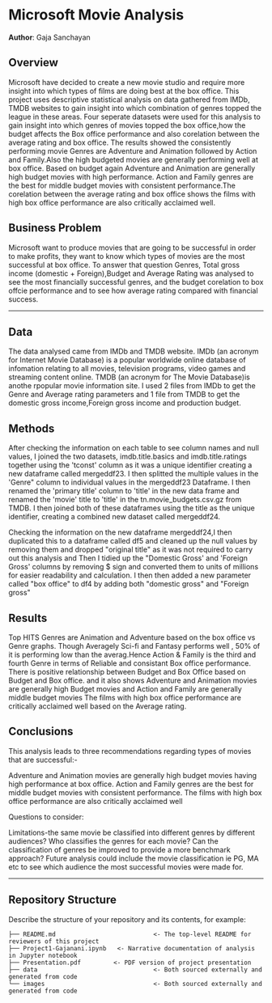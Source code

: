 # Microsoft Movie Analysis

**Author**: Gaja Sanchayan

## Overview

Microsoft have decided to create a new movie studio and require more insight into which types of films are doing best at the box office. This project uses descriptive statistical analysis on data gathered from IMDb, TMDB  websites to gain insight into which combination of genres topped the league in these areas. Four seperate datasets were used for this analysis to gain insight into which  genres of movies topped the box office,how the budget affects the Box office performance and also corelation between the average  rating and box office.
The results showed the consistently performing  movie Genres are Adventure and Animation followed by Action and Family.Also the high budgeted movies are generally performing well at box office. Based on budget again Adventure and Animation are generally high budget movies with high performance. Action and Family genres are the best for middle budget movies with consistent performance.The corelation between the average  rating and box office shows the films with high box office performance are also critically acclaimed well.
 



## Business Problem

Microsoft want to produce movies that are going to be successful in order to make profits, they want to know which types of movies are the most successful at box office. To answer that question Genres, Total gross income (domestic + Foreign),Budget and  Average Rating was analysed to see the most financially successful genres, and the budget corelation to box offcie performance and to see how average rating compared with financial success.


***

## Data

The data analysed came from IMDb and TMDB website. IMDb (an acronym for Internet Movie Database) is a popular worldwide online database of infomation relating to all movies, television programs, video games and streaming content online. TMDB (an acronym for The Movie Database)is anothe rpopular movie information site. 
I used 2 files from IMDb to get the Genre and Average rating parameters and 1 file from TMDB to get the domestic gross income,Foreign gross income and production budget.


## Methods

After checking the information on each table to see column names and null values, I joined the two datasets, imdb.title.basics and imdb.title.ratings together using the 'tconst' column as it was a unique identifier creating a new dataframe called mergeddf23.
I then splitted the multiple values in the 'Genre" column to individual values in the mergeddf23 Dataframe.
I then renamed the 'primary title' column to 'title' in the new data frame and renamed the 'movie' title to 'title' in the tn.movie_budgets.csv.gz from TMDB.
I then joined both of these dataframes using the title as the unique identifier, creating a combined new dataset called mergeddf24.

Checking the information on the new dataframe mergeddf24,I then duplicated this to a dataframe called  df5 and cleaned up the null values by removing them and dropped "original title" as it was not required  to carry out this analysis and
Then I  tidied up the "Domestic Gross' and 'Foreign Gross' columns by removing $ sign and converted them to units of  millions for easier readability and calculation. I then then added a new parameter called "box office" to df4 by adding both "domestic gross" and "Foreign gross"

## Results

Top HITS Genres are Animation and Adventure based on the box office vs Genre graphs.
Though Averagely Sci-fi and Fantasy performs well , 50% of  it is performing low than the averag.Hence Action & Family is the third and fourth Genre in terms of Reliable and consistant Box office performance. 
There is positive relationship between Budget and Box Office based on Budget and Box office. and it also shows Adventure and Animation movies are generally high Budget movies and Action and Family are generally middle budget movies 
The films with high box office performance are critically acclaimed well based on the Average rating.


## Conclusions

This analysis leads to three recommendations regarding types of movies that are successful:-

Adventure and Animation movies are generally high budget movies having high performance at box office. 
Action and Family genres are the best for middle budget movies with consistent performance.
The films with high box office performance are also critically acclaimed well

Questions to consider:

Limitations-the same movie be classified into different genres by different audiences? Who classifies the genres for each movie? Can the classification of genres be improved to provide a more benchmark approach?
Future analysis could include the movie classification ie PG, MA etc to see which audience the most successful movies were made for.
***




## Repository Structure

Describe the structure of your repository and its contents, for example:

```
├── README.md                           <- The top-level README for reviewers of this project
├── Project1-Gajanani.ipynb   <- Narrative documentation of analysis in Jupyter notebook
├── Presentation.pdf         <- PDF version of project presentation
├── data                                <- Both sourced externally and generated from code
└── images                              <- Both sourced externally and generated from code
```

